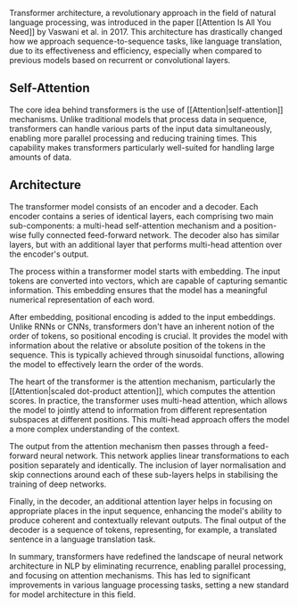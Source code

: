 Transformer architecture, a revolutionary approach in the field of natural language processing, was introduced in the paper [[Attention Is All You Need]] by Vaswani et al. in 2017. This architecture has drastically changed how we approach sequence-to-sequence tasks, like language translation, due to its effectiveness and efficiency, especially when compared to previous models based on recurrent or convolutional layers.
## Self-Attention
The core idea behind transformers is the use of [[Attention|self-attention]] mechanisms. Unlike traditional models that process data in sequence, transformers can handle various parts of the input data simultaneously, enabling more parallel processing and reducing training times. This capability makes transformers particularly well-suited for handling large amounts of data.
## Architecture
The transformer model consists of an encoder and a decoder. Each encoder contains a series of identical layers, each comprising two main sub-components: a multi-head self-attention mechanism and a position-wise fully connected feed-forward network. The decoder also has similar layers, but with an additional layer that performs multi-head attention over the encoder's output.

The process within a transformer model starts with embedding. The input tokens are converted into vectors, which are capable of capturing semantic information. This embedding ensures that the model has a meaningful numerical representation of each word.

After embedding, positional encoding is added to the input embeddings. Unlike RNNs or CNNs, transformers don't have an inherent notion of the order of tokens, so positional encoding is crucial. It provides the model with information about the relative or absolute position of the tokens in the sequence. This is typically achieved through sinusoidal functions, allowing the model to effectively learn the order of the words.

The heart of the transformer is the attention mechanism, particularly the [[Attention|scaled dot-product attention]], which computes the attention scores. In practice, the transformer uses multi-head attention, which allows the model to jointly attend to information from different representation subspaces at different positions. This multi-head approach offers the model a more complex understanding of the context.

The output from the attention mechanism then passes through a feed-forward neural network. This network applies linear transformations to each position separately and identically. The inclusion of layer normalisation and skip connections around each of these sub-layers helps in stabilising the training of deep networks.

Finally, in the decoder, an additional attention layer helps in focusing on appropriate places in the input sequence, enhancing the model's ability to produce coherent and contextually relevant outputs. The final output of the decoder is a sequence of tokens, representing, for example, a translated sentence in a language translation task.

In summary, transformers have redefined the landscape of neural network architecture in NLP by eliminating recurrence, enabling parallel processing, and focusing on attention mechanisms. This has led to significant improvements in various language processing tasks, setting a new standard for model architecture in this field.